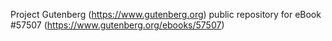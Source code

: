 Project Gutenberg (https://www.gutenberg.org) public repository for
eBook #57507 (https://www.gutenberg.org/ebooks/57507)
